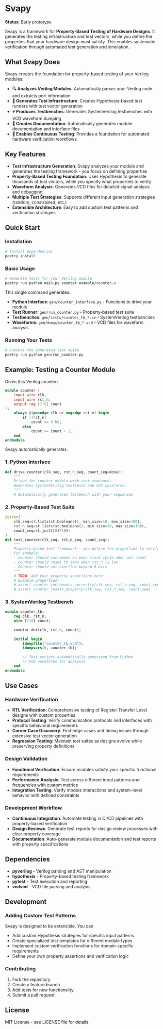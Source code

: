 # Svapy

**Status**: Early prototype

Svapy is a framework for **Property-Based Testing of Hardware Designs**. It generates the testing infrastructure and test vectors, while you define the properties that your hardware design must satisfy. This enables systematic verification through automated test generation and simulation.

## What Svapy Does

Svapy creates the foundation for property-based testing of your Verilog modules:

- **🔍 Analyzes Verilog Modules**: Automatically parses your Verilog code and extracts port information
- **🧪 Generates Test Infrastructure**: Creates Hypothesis-based test runners with test vector generation
- **⚡ Produces Testbenches**: Generates SystemVerilog testbenches with VCD waveform dumping
- **📝 Creates Documentation**: Automatically generates module documentation and interface files
- **🔄 Enables Continuous Testing**: Provides a foundation for automated hardware verification workflows

## Key Features

- **Test Infrastructure Generation**: Svapy analyzes your module and generates the testing framework - you focus on defining properties
- **Property-Based Testing Foundation**: Uses Hypothesis to generate thousands of test vectors, while you specify what properties to verify
- **Waveform Analysis**: Generates VCD files for detailed signal analysis and debugging
- **Multiple Test Strategies**: Supports different input generation strategies (random, constrained, etc.)
- **Extensible Architecture**: Easy to add custom test patterns and verification strategies

## Quick Start

### Installation

```bash
# Install dependencies
poetry install
```

### Basic Usage

```bash
# Generate tests for your Verilog module
poetry run python main.py counter example/counter.v
```

This single command generates:
- **Python Interface**: `gen/counter_interface.py` - Functions to drive your module
- **Test Runner**: `gen/run_counter.py` - Property-based test suite
- **Testbenches**: `gen/tests/counter_tb_*.sv` - SystemVerilog testbenches
- **Waveforms**: `gen/dump/counter_tb_*.vcd` - VCD files for waveform analysis

### Running Your Tests

```bash
# Execute the generated test suite
poetry run python gen/run_counter.py
```

## Example: Testing a Counter Module

Given this Verilog counter:

```verilog
module counter (
    input wire clk,
    input wire rst_n,
    output reg [7:0] count
);
    always @(posedge clk or negedge rst_n) begin
        if (!rst_n)
            count <= 8'b0;
        else
            count <= count + 1;
    end
endmodule
```

Svapy automatically generates:

### 1. Python Interface
```python
def drive_counter(clk_seq, rst_n_seq, count_seq=None):
    """
    Drives the counter module with test sequences.
    Generates SystemVerilog testbench and VCD waveforms.
    """
    # Automatically generates testbench with your sequences
```

### 2. Property-Based Test Suite
```python
@given(
    clk_seq=st.lists(st.booleans(), min_size=10, max_size=100),
    rst_n_seq=st.lists(st.booleans(), min_size=10, max_size=100),
    count_seq=st.just([0]*100)
)
def test_counter(clk_seq, rst_n_seq, count_seq):
    """
    Property-based test framework - you define the properties to verify.
    For example:
    - Counter should increment on each clock cycle when not reset
    - Counter should reset to zero when rst_n is low
    - Counter should not overflow beyond 8 bits
    """
    # TODO: Add your property assertions here
    # Example properties:
    # assert counter_increments_correctly(clk_seq, rst_n_seq, count_seq)
    # assert counter_resets_properly(clk_seq, rst_n_seq, count_seq)
```

### 3. SystemVerilog Testbench
```systemverilog
module counter_tb;
    reg clk, rst_n;
    wire [7:0] count;
    
    counter dut(clk, rst_n, count);
    
    initial begin
        $dumpfile("counter_tb.vcd");
        $dumpvars(0, counter_tb);
        
        // Test vectors automatically generated from Python
        // VCD waveforms for analysis
    end
endmodule
```

## Use Cases

### Hardware Verification
- **RTL Verification**: Comprehensive testing of Register Transfer Level designs with custom properties
- **Protocol Testing**: Verify communication protocols and interfaces with specific behavioral requirements
- **Corner Case Discovery**: Find edge cases and timing issues through extensive test vector generation
- **Regression Testing**: Maintain test suites as designs evolve while preserving property definitions

### Design Validation
- **Functional Verification**: Ensure modules satisfy your specific functional requirements
- **Performance Analysis**: Test across different input patterns and frequencies with custom metrics
- **Integration Testing**: Verify module interactions and system-level behavior with defined constraints

### Development Workflow
- **Continuous Integration**: Automate testing in CI/CD pipelines with property-based verification
- **Design Reviews**: Generate test reports for design review processes with clear property coverage
- **Documentation**: Auto-generate module documentation and test reports with property specifications

## Dependencies

- **pyverilog** - Verilog parsing and AST manipulation
- **hypothesis** - Property-based testing framework
- **pytest** - Test execution and reporting
- **vcdvcd** - VCD file parsing and analysis

## Development

### Adding Custom Test Patterns

Svapy is designed to be extensible. You can:
- Add custom Hypothesis strategies for specific input patterns
- Create specialized test templates for different module types
- Implement custom verification functions for domain-specific requirements
- Define your own property assertions and verification logic

### Contributing

1. Fork the repository
2. Create a feature branch
3. Add tests for new functionality
4. Submit a pull request

## License

MIT License - see LICENSE file for details.
